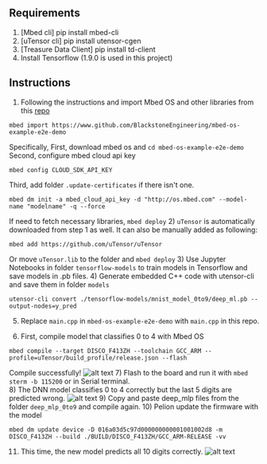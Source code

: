 ## Requirements
1) [Mbed cli] pip install mbed-cli
2) [uTensor cli] pip install utensor-cgen
3) [Treasure Data Client] pip install td-client
4) Install Tensorflow (1.9.0 is used in this project)

## Instructions
1) Following the instructions and import Mbed OS and other libraries from this [repo](https://github.com/BlackstoneEngineering/mbed-os-example-e2e-demo/tree/master) 
```
mbed import https://www.github.com/BlackstoneEngineering/mbed-os-example-e2e-demo
```
Specifically,
First, download mbed os and `cd mbed-os-example-e2e-demo`
Second, configure mbed cloud api key
```
mbed config CLOUD_SDK_API_KEY 
```
Third, add folder `.update-certificates` if there isn't one. 
```
mbed dm init -a mbed_cloud_api_key -d "http://os.mbed.com" --model-name "modelname" -q --force
```
If need to fetch necessary libraries, `mbed deploy` 
2) `uTensor` is automatically downloaded from step 1 as well. It can also be manually added as following:
```
mbed add https://github.com/uTensor/uTensor
```
Or move `uTensor.lib` to the folder and `mbed deploy`
3) Use Jupyter Notebooks in folder `tensorflow-models` to train models in Tensorflow and save models in .pb files.
4) Generate embedded C++ code with utensor-cli and save them in folder `models`
```
utensor-cli convert ./tensorflow-models/mnist_model_0to9/deep_ml.pb --output-nodes=y_pred
```
5)  Replace `main.cpp` in `mbed-os-example-e2e-demo` with `main.cpp` in this repo.

6) First, compile model that classifies 0 to 4 with Mbed OS
```
mbed compile --target DISCO_F413ZH --toolchain GCC_ARM --profile=uTensor/build_profile/release.json --flash
```
Compile successfully!
![alt text](https://github.com/moon412/mbed-dsc-e2e/blob/master/compile_output_model0to4.png)
7) Flash to the board and run it with `mbed sterm -b 115200` or in Serial terminal. <br />
8) The DNN model classifies 0 to 4 correctly but the last 5 digits are predicted wrong. 
![alt text](https://github.com/moon412/mbed-dsc-e2e/blob/master/output_model0to4.png)
9) Copy and paste deep_mlp files from the folder `deep_mlp_0to9` and compile again.
10) Pelion update the firmware with the model
```
mbed dm update device -D 016a03d5c97d000000000001001002d8 -m DISCO_F413ZH --build ./BUILD/DISCO_F413ZH/GCC_ARM-RELEASE -vv
```
11) This time, the new model predicts all 10 digits correctly. 
![alt text](https://github.com/moon412/mbed-dsc-e2e/blob/master/output_model0to9.png)
